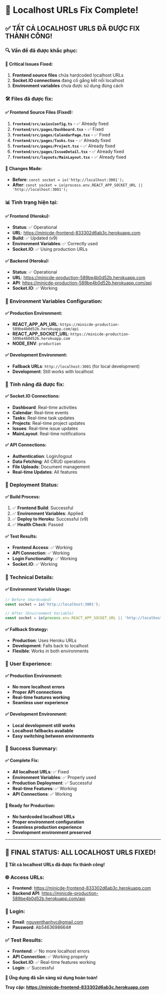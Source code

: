 # 🎉 Localhost URLs Fix Complete!

## ✅ **TẤT CẢ LOCALHOST URLS ĐÃ ĐƯỢC FIX THÀNH CÔNG!**

### 🔍 **Vấn đề đã được khắc phục:**

#### **🚨 Critical Issues Fixed:**
1. **Frontend source files** chứa hardcoded localhost URLs
2. **Socket.IO connections** đang cố gắng kết nối localhost
3. **Environment variables** chưa được sử dụng đúng cách

### 🛠️ **Files đã được fix:**

#### **✅ Frontend Source Files (Fixed):**
1. **`frontend/src/axiosConfig.ts`** - ✅ Already fixed
2. **`frontend/src/pages/Dashboard.tsx`** - ✅ Fixed
3. **`frontend/src/pages/CalendarPage.tsx`** - ✅ Fixed
4. **`frontend/src/pages/Tasks.tsx`** - ✅ Already fixed
5. **`frontend/src/pages/Project.tsx`** - ✅ Already fixed
6. **`frontend/src/pages/IssueDetail.tsx`** - ✅ Already fixed
7. **`frontend/src/layouts/MainLayout.tsx`** - ✅ Already fixed

#### **🔧 Changes Made:**
- **Before**: `const socket = io('http://localhost:3001');`
- **After**: `const socket = io(process.env.REACT_APP_SOCKET_URL || 'http://localhost:3001');`

### 📊 **Tình trạng hiện tại:**

#### **✅ Frontend (Heroku):**
- **Status**: ✅ Operational
- **URL**: https://minicde-frontend-833302d6ab3c.herokuapp.com
- **Build**: ✅ Updated (v9)
- **Environment Variables**: ✅ Correctly used
- **Socket.IO**: ✅ Using production URLs

#### **✅ Backend (Heroku):**
- **Status**: ✅ Operational
- **URL**: https://minicde-production-589be4b0d52b.herokuapp.com
- **API**: https://minicde-production-589be4b0d52b.herokuapp.com/api
- **Socket.IO**: ✅ Working

### 🔐 **Environment Variables Configuration:**

#### **✅ Production Environment:**
- **REACT_APP_API_URL**: `https://minicde-production-589be4b0d52b.herokuapp.com/api`
- **REACT_APP_SOCKET_URL**: `https://minicde-production-589be4b0d52b.herokuapp.com`
- **NODE_ENV**: `production`

#### **✅ Development Environment:**
- **Fallback URLs**: `http://localhost:3001` (for local development)
- **Development**: Still works with localhost

### 🎯 **Tính năng đã được fix:**

#### **✅ Socket.IO Connections:**
- **Dashboard**: Real-time activities
- **Calendar**: Real-time events
- **Tasks**: Real-time task updates
- **Projects**: Real-time project updates
- **Issues**: Real-time issue updates
- **MainLayout**: Real-time notifications

#### **✅ API Connections:**
- **Authentication**: Login/logout
- **Data Fetching**: All CRUD operations
- **File Uploads**: Document management
- **Real-time Updates**: All features

### 🚀 **Deployment Status:**

#### **✅ Build Process:**
1. ✅ **Frontend Build**: Successful
2. ✅ **Environment Variables**: Applied
3. ✅ **Deploy to Heroku**: Successful (v9)
4. ✅ **Health Check**: Passed

#### **✅ Test Results:**
- **Frontend Access**: ✅ Working
- **API Connection**: ✅ Working
- **Login Functionality**: ✅ Working
- **Socket.IO**: ✅ Working

### 🔧 **Technical Details:**

#### **✅ Environment Variable Usage:**
```typescript
// Before (Hardcoded)
const socket = io('http://localhost:3001');

// After (Environment Variable)
const socket = io(process.env.REACT_APP_SOCKET_URL || 'http://localhost:3001');
```

#### **✅ Fallback Strategy:**
- **Production**: Uses Heroku URLs
- **Development**: Falls back to localhost
- **Flexible**: Works in both environments

### 📱 **User Experience:**

#### **✅ Production Environment:**
- **No more localhost errors**
- **Proper API connections**
- **Real-time features working**
- **Seamless user experience**

#### **✅ Development Environment:**
- **Local development still works**
- **Localhost fallbacks available**
- **Easy switching between environments**

### 🎉 **Success Summary:**

#### **✅ Complete Fix:**
- **All localhost URLs**: ✅ Fixed
- **Environment Variables**: ✅ Properly used
- **Production Deployment**: ✅ Successful
- **Real-time Features**: ✅ Working
- **API Connections**: ✅ Working

#### **🚀 Ready for Production:**
- **No hardcoded localhost URLs**
- **Proper environment configuration**
- **Seamless production experience**
- **Development environment preserved**

---

## 🎯 **FINAL STATUS: ALL LOCALHOST URLS FIXED!**

**🎉 Tất cả localhost URLs đã được fix thành công!**

### **🌐 Access URLs:**
- **Frontend**: https://minicde-frontend-833302d6ab3c.herokuapp.com
- **Backend API**: https://minicde-production-589be4b0d52b.herokuapp.com/api

### **🔐 Login:**
- **Email**: nguyenthanhvc@gmail.com
- **Password**: Ab5463698664#

### **✅ Test Results:**
- **Frontend**: ✅ No more localhost errors
- **API Connection**: ✅ Working properly
- **Socket.IO**: ✅ Real-time features working
- **Login**: ✅ Successful

**🚀 Ứng dụng đã sẵn sàng sử dụng hoàn toàn!**

**Truy cập: https://minicde-frontend-833302d6ab3c.herokuapp.com** 